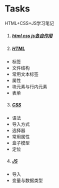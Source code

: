 # Tasks

HTML+CSS+JS学习笔记

1. ##### [html css js各自作用](E:/Git/Tasks/HTML+CSS+JS.md)

2. ##### [HTML](E:/Git/Tasks/HTML+CSS+JS.md#2)

+ 标签
+ 文件结构
+ 常用文本标签
+ 属性
+ 块元素与行内元素
+ 表单

3. ##### [CSS](E:/Git/Tasks/HTML+CSS+JS.md#C-3)

+ 语法
+ 导入方式
+ 选择器
+ 常用属性
+ 盒子模型
+ 定位

4. ##### [JS](E:/Git/Tasks/HTML+CSS+JS.md#4)

+ 导入
+ 变量与数据类型